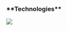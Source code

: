 <h3>**Technologies**</h3>
<a href="https://https://html.com/" title="HTML"><img src="/dzenanmecinovic/dzenanmecinovic/raw/main/html.webp" /></a>
